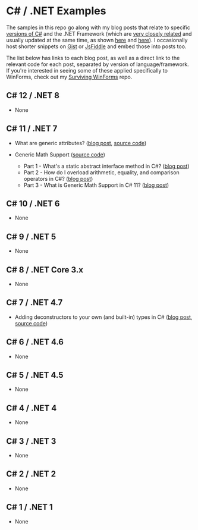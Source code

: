 # C# / .NET Examples

The samples in this repo go along with my blog posts that relate to specific [versions of C#](https://learn.microsoft.com/en-us/dotnet/csharp/whats-new/csharp-version-history) and the .NET Framework (which are [very closely related](https://learn.microsoft.com/en-us/dotnet/csharp/whats-new/relationships-between-language-and-library) and usually updated at the same time, as shown [here](https://github.com/dotnet/csharplang/blob/main/Language-Version-History.md) and [here](https://en.wikipedia.org/wiki/C_Sharp_(programming_language)#Versions)). I occasionally host shorter snippets on [Gist](https://gist.github.com/grantwinney) or [JsFiddle](https://jsfiddle.net/user/grantwinney/fiddles/) and embed those into posts too.

The list below has links to each blog post, as well as a direct link to the relevant code for each post, separated by version of language/framework. If you're interested in seeing some of these applied specifically to WinForms, check out my [Surviving WinForms](https://github.com/grantwinney/Surviving-WinForms) repo.

## C# 12 / .NET 8

- None

## C# 11 / .NET 7

- What are generic attributes? ([blog post](https://grantwinney.com/what-are-generic-attributes), [source code](https://github.com/grantwinney/CSharpDotNetExamples/tree/master/C%23%2011/GenericAttributes))

- Generic Math Support ([source code](https://github.com/grantwinney/CSharpDotNetExamples/tree/master/C%23%2011/GenericMathSupport))
  - Part 1 - What's a static abstract interface method in C#? ([blog post](https://grantwinney.com/whats-a-static-abstract-interface-method-in-c))
  - Part 2 - How do I overload arithmetic, equality, and comparison operators in C#? ([blog post](https://grantwinney.com/how-do-i-overload-operators-in-csharp))
  - Part 3 - What is Generic Math Support in C# 11? ([blog post](https://grantwinney.com/whats-generic-math-support-in-csharp))

## C# 10 / .NET 6

- None

## C# 9 / .NET 5

- None

## C# 8 / .NET Core 3.x

- None

## C# 7 / .NET 4.7

- Adding deconstructors to your own (and built-in) types in C# ([blog post](https://grantwinney.com/adding-deconstructors-in-csharp-is-it-worth-it), [source code](https://github.com/grantwinney/CSharpDotNetExamples/tree/master/C%23%2007/DeconstructingUserDefinedTypes))

## C# 6 / .NET 4.6

- None

## C# 5 / .NET 4.5

- None

## C# 4 / .NET 4

- None

## C# 3 / .NET 3

- None

## C# 2 / .NET 2

- None

## C# 1 / .NET 1

- None
